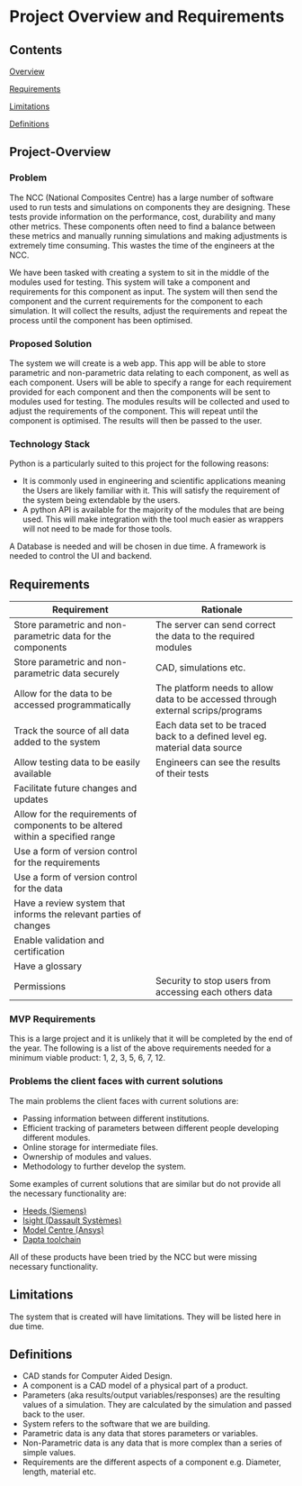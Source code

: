 # Project Overview and Requirements
## Contents 
[Overview](Project-Overview)  

[Requirements](Requirements)  

[Limitations](Limitations)  

[Definitions](Definitions)  


## Project-Overview
### Problem
The NCC (National Composites Centre) has a large number of software used to run tests and simulations on components they are designing. These tests provide information on the performance, cost, durability and many other metrics. These components often need to find a balance between these metrics and manually running simulations and making adjustments is extremely time consuming. This wastes the time of the engineers at the NCC.

We have been tasked with creating a system to sit in the middle of the modules used for testing. This system will take a component and requirements for this component as input. The system will then send the component and the current requirements for the component to each simulation. It will collect the results, adjust the requirements and repeat the process until the component has been optimised.

### Proposed Solution
The system we will create is a web app. This app will be able to store parametric and non-parametric data relating to each component, as well as each component. Users will be able to specify a range for each requirement provided for each component and then the components will be sent to modules used for testing. The modules results will be collected and used to adjust the requirements of the component. This will repeat until the component is optimised. The results will then be passed to the user.

### Technology Stack
Python is a particularly suited to this project for the following reasons:
* It is commonly used in engineering and scientific applications meaning the Users are likely familiar with it. This will satisfy the requirement of the system being extendable by the users.
* A python API is available for the majority of the modules that are being used. This will make integration with the tool much easier as wrappers will not need to be made for those tools. 

A Database is needed and will be chosen in due time.
A framework is needed to control the UI and backend.

## Requirements
| Requirement | Rationale |
| ----------- | -------- |
| Store parametric and non-parametric data for the components | The server can send correct the data to the required modules |
| Store parametric and non-parametric data securely | CAD, simulations etc. |
| Allow for the data to be accessed programmatically | The platform needs to allow data to be accessed through external scrips/programs |
| Track the source of all data added to the system | Each data set to be traced back to a defined level eg. material data source |
| Allow testing data to be easily available | Engineers can see the results of their tests |
| Facilitate future changes and updates |  |
| Allow for the requirements of components to be altered within a specified range |  |
| Use a form of version control for the requirements |  |
| Use a form of version control for the data |  |
| Have a review system that informs the relevant parties of changes |  |
| Enable validation and certification |  |
| Have a glossary |  |
| Permissions | Security to stop users from accessing each others data |

### MVP Requirements
This is a large project and it is unlikely that it will be completed by the end of the year. The following is a list of the above requirements needed for a minimum viable product: 1, 2, 3, 5, 6, 7, 12.

### Problems the client faces with current solutions
The main problems the client faces with current solutions are:
* Passing information between different institutions.
* Efficient tracking of parameters between different people developing different modules.
* Online storage for intermediate files.
* Ownership of modules and values.
* Methodology to further develop the system.

Some examples of current solutions that are similar but do not provide all the necessary functionality are:
*  [Heeds (Siemens)](https://plm.sw.siemens.com/en-US/simcenter/integration-solutions/heeds/)
* [Isight (Dassault Systèmes)](https://www.3ds.com/products-services/simulia/products/isight-simulia-execution-engine/)
* [Model Centre (Ansys)](https://www.ansys.com/en-gb/products/connect/ansys-modelcenter)
* [Dapta toolchain](https://www.dapta.com/)

All of these products have been tried by the NCC but were missing necessary functionality.

## Limitations
The system that is created will have limitations. They will be listed here in due time.

## Definitions
* CAD stands for Computer Aided Design.
* A component is a CAD model of a physical part of a product.
* Parameters (aka results/output variables/responses) are the resulting values of a simulation. They are calculated by the simulation and passed back to the user.
* System refers to the software that we are building.
* Parametric data is any data that stores parameters or variables.
* Non-Parametric data is any data that is more complex than a series of simple values.
* Requirements are the different aspects of a component e.g. Diameter, length, material etc.
